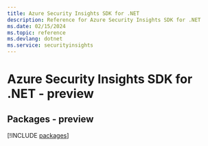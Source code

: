 ```yaml
---
title: Azure Security Insights SDK for .NET
description: Reference for Azure Security Insights SDK for .NET
ms.date: 02/15/2024
ms.topic: reference
ms.devlang: dotnet
ms.service: securityinsights
---
```

# Azure Security Insights SDK for .NET - preview
## Packages - preview
[!INCLUDE [packages](security-insights-index.md)]